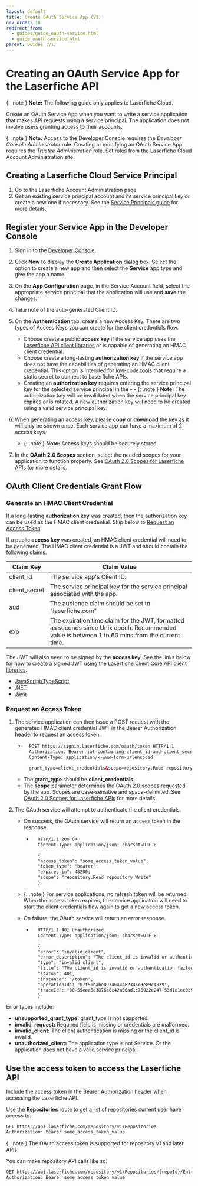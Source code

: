 ```yaml
---
layout: default
title: Create OAuth Service App (V1)
nav_order: 18
redirect_from:
  - guides/guide_oauth-service.html
  - guide_oauth-service.html
parent: Guides (V1)
---
```


<!--Copyright (c) Laserfiche.
Licensed under the MIT License. See LICENSE in the project root for license information.-->

# Creating an OAuth Service App for the Laserfiche API

{: .note }
**Note:** The following guide only applies to Laserfiche Cloud.

Create an OAuth Service App when you want to write a service application that makes API requests using a service principal. The application does not involve users granting access to their accounts.

{: .note }
**Note:** Access to the Developer Console requires the *Developer Console Administrator* role. Creating or modifying an OAuth Service App requires the *Trustee Administration* role. Set roles from the Laserfiche Cloud Account Administration site.

## Creating a Laserfiche Cloud Service Principal
1. Go to the Laserfiche Account Administration page
1. Get an existing service principal account and its service principal key or create a new one if necessary. See the [Service Principals guide](guide_service-principals.html) for more details.

## Register your Service App in the Developer Console
1. Sign in to the [Developer Console](/developer-console.html).
1. Click **New** to display the **Create Application** dialog box. Select the option to create a new app and then select the **Service** app type and give the app a name.
1. On the **App Configuration** page, in the Service Account field, select the appropriate service principal that the application will use and **save** the changes.
1. Take note of the auto-generated Client ID.
1. On the **Authentication** tab, create a new Access Key. There are two types of Access Keys you can create for the client credentials flow.
    - Choose create a public **access key** if the service app uses the [Laserfiche API client libraries](../libraries/index.html) or is capable of generating an HMAC client credential.
    - Choose create a long-lasting **authorization key** if the service app does not have the capabilities of generating an HMAC client credential. This option is intended for [low-code tools](guide_low-code-tools.html) that require a static secret to connect to Laserfiche APIs.
    - Creating an **authorization key** requires entering the service principal key for the selected service principal in the    - - {: .note } **Note:** The authorization key will be invalidated when the service principal key expires or is rotated. A new authorization key will need to be created using a valid service principal key.

1. When generating an access key, please **copy** or **download** the key as it will only be shown once. Each service app can have a maximum of 2 access keys.
    - {: .note } **Note:** Access keys should be securely stored.

1. In the **OAuth 2.0 Scopes** section, select the needed scopes for your application to function properly. See [OAuth 2.0 Scopes for Laserfiche APIs](guide_oauth_2.0_scopes.htm) for more details.

## OAuth Client Credentials Grant Flow

### Generate an HMAC Client Credential

If a long-lasting **authorization key** was created, then the authorization key can be used as the HMAC client credential. Skip below to [Request an Access Token](#request-access-token).

If a public **access key** was created, an HMAC client credential will need to be generated. The HMAC client credential is a JWT and should contain the following claims.

| Claim Key | Claim Value |
| --- | --- |
| client_id | The service app's Client ID. |
| client_secret | The service principal key for the service principal associated with the app. |
| aud | The audience claim should be set to "laserfiche.com" |
| exp | The expiration time claim for the JWT, formatted as seconds since Unix epoch. Recommended value is between 1 to 60 mins from the current time. |

The JWT will also need to be signed by the **access key**. See the links below for how to create a signed JWT using the [Laserfiche Client Core API client libraries](../libraries/index.html).
- [JavaScript/TypeScript](https://github.com/Laserfiche/lf-api-client-core-js/blob/2ebf041d89d7a656a409052f3b2efe191a5c8cc0/lib/OAuth/AccessKey.ts#L60)
- [.NET](https://github.com/Laserfiche/lf-api-client-core-dotnet/blob/b6a696a93169a1f7cca16774db0fb888bb2163b0/src/Utils/JwtUtils.cs#L22)
- [Java](https://github.com/Laserfiche/lf-api-client-core-java/blob/601f693e7d167f7dd5dcd85a628fb43a9b1c0a7d/src/main/java/com/laserfiche/api/client/tokenclients/TokenClientUtils.java#L44)

### Request an Access Token

1. The service application can then issue a POST request with the generated HMAC client credential JWT in the Bearer Authorization header to request an access token.
    - ```xml
        POST https://signin.laserfiche.com/oauth/token HTTP/1.1
        Authorization: Bearer jwt-containing-client_id-and-client_secret-here
        Content-Type: application/x-www-form-urlencoded

        grant_type=client_credentials&scope=repository.Read repository.Write
        ```
    - The **grant_type** should be **client_credentials**.
    - The **scope** parameter determines the OAuth 2.0 scopes requested by the app. Scopes are case-sensitive and space-delimited. See [OAuth 2.0 Scopes for Laserfiche APIs](guide_oauth_2.0_scopes.html) for more details.

1. The OAuth service will attempt to authenticate the client credentials.
    - On success, the OAuth service will return an access token in the response.
        - ```xml
            HTTP/1.1 200 OK
            Content-Type: application/json; charset=UTF-8

            {
            "access_token": "some_access_token_value",
            "token_type": "bearer",
            "expires_in": 43200,
            "scope": "repository.Read repository.Write"
            }
            ```

    - {: .note } For service applications, no refresh token will be returned. When the access token expires, the service application will need to start the client credentials flow again to get a new access token.

    - On failure, the OAuth service will return an error response.
        - ```xml
            HTTP/1.1 401 Unauthorized
            Content-Type: application/json; charset=UTF-8

            {
            "error": "invalid_client",
            "error_description": "The client_id is invalid or authentication failed.",
            "type": "invalid_client",
            "title": "The client_id is invalid or authentication failed.",
            "status": 401,
            "instance": "/token",
            "operationId": "07f50babe09746a4b62346c3e89c4839",
            "traceId": "00-55eea5e3876a0c42a06ad1c78922e247-53d1e1ec0b933944-00"
            }
            ```

Error types include:
- **unsupported_grant_type:** grant_type is not supported.
- **invalid_request:** Required field is missing or credentials are malformed.
- **invalid_client:** The client authentication is missing or the client_id is invalid.
- **unauthorized_client:** The application type is not Service. Or the application does not have a valid service principal.

## Use the access token to access the Laserfiche API

Include the access token in the Bearer Authorization header when accessing the Laserfiche API.

Use the **Repositories** route to get a list of repositories current user have access to.

```xml
GET https://api.laserfiche.com/repository/v1/Repositories
Authorization: Bearer some_access_token_value
```

{: .note }
The OAuth access token is supported for repository v1 and later APIs.

You can make repository API calls like so:

```xml
GET https://api.laserfiche.com/repository/v1/Repositories/{repoId}/Entries/{entryId}
Authorization: Bearer some_access_token_value
```